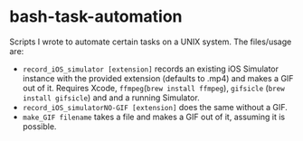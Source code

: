 # bash-task-automation
Scripts I wrote to automate certain tasks on a UNIX system. The files/usage are:

* `record_iOS_simulator [extension]` records an existing iOS Simulator instance with the provided extension (defaults to .mp4) and makes a GIF out of it. Requires Xcode, `ffmpeg`(`brew install ffmpeg`), `gifsicle` (`brew install gifsicle`) and  and a running Simulator.
* `record_iOS_simulatorNO-GIF [extension]` does the same without a GIF.
* `make_GIF filename` takes a file and makes a GIF out of it, assuming it is possible.
